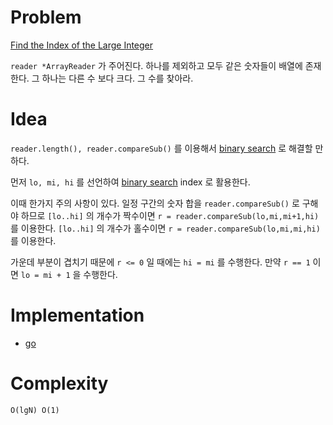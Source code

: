 # Problem

[Find the Index of the Large Integer](https://leetcode.com/problems/find-the-index-of-the-large-integer/)

`reader *ArrayReader` 가 주어진다. 하나를 제외하고 모두 같은 숫자들이
배열에 존재한다. 그 하나는 다른 수 보다 크다. 그 수를 찾아라.

# Idea

`reader.length(), reader.compareSub()` 를 이용해서 [binary
search](/fundamentals/search/binarysearch/README.md) 로 해결할 만
하다. 

먼저 `lo, mi, hi` 를 선언하여 [binary
search](/fundamentals/search/binarysearch/README.md) index 로
활용한다.

이때 한가지 주의 사항이 있다. 일정 구간의 숫자 합을
`reader.compareSub()` 로 구해야 하므로 `[lo..hi]` 의 개수가 짝수이면
`r = reader.compareSub(lo,mi,mi+1,hi)` 를 이용한다. `[lo..hi]` 의
개수가 홀수이면 `r = reader.compareSub(lo,mi,mi,hi)` 를 이용한다.

가운데 부분이 겹치기 때문에 `r <= 0` 일 때에는 `hi = mi` 를 수행한다.
만약 `r == 1` 이면 `lo = mi + 1` 을 수행한다.

# Implementation

* [go](a.go)

# Complexity

```
O(lgN) O(1)
```
